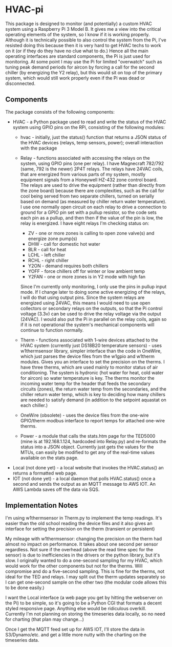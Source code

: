 # HVAC-pi
This package is designed to monitor (and potentially) a custom HVAC system using a Raspberry Pi 3 Model B. It gives me a view into the critical operating elements of the system, so I know if it is working properly. Although it is technically possible to also control the system from the Pi, I've resisted doing this because then it is very hard to get HVAC techs to work on it (or if they do they have no clue what to do.) Hence all the main operating interfaces are standard components, the Pi is just used for monitoring. At some point I may use the Pi for limited "overwatch" such as tuning peak demand periods for aircon by forcing a call for the second chiller (by energizing the Y2 relay), but this would sit on top of the primary system, which would still work properly even if the Pi was dead or disconnected.

## Components
The package consists of the following components:

* HVAC - a Python package used to read and write the status of the HVAC system using GPIO pins on the RPi, consisting of the following modules:
	* hvac - initially, just the status() function that returns a JSON status of the HVAC devices (relays, temp sensors, power); overall interaction with the package
	* Relay - functions associated with accessing the relays on the system, using GPIO pins (one per relay). I have Magnecraft 782/792 (same, 792 is the newer) 2P4T relays. The relays have 24VAC coils, that are energized from various parts of my system, mostly equipment signals from a Honeywell HZ-432 zone control board. The relays are used to drive the equipment (rather than directly from the zone board) because there are complexities, such as the call for cool being served from two separate chillers, turned on serially based on demand (as measured by chiller return water temperature). I use one normally open circuit on each relay to drive a connection to ground for a GPIO pin set with a pullup resistor, so the code sets each pin as a pullup, and then then if the value of the pin is low, the relay is energized. I have eight relays I'm checking status on:
		* ZV - one or more zones is calling to open zone valve(s) and energize zone pump(s)
		* DHW - call for domestic hot water
		* BLR - call for heat
		* LCHL - left chiller
		* RCHL - right chiller
		* Y2ON - demand requires both chillers
		* YOFF - force chillers off for winter or low ambient temp
		* Y2FAN - one or more zones is in Y2 mode with high fan

		Since I'm currently only monitoring, I only use the pins in pullup input mode. If I change later to doing some active energizing of the relays, I will do that using output pins. Since the system relays are energized using 24VAC, this means I would need to use open collectors or secondary relays on the outputs, so that the Pi control voltage (3.3v) can be used to drive the relay voltage via the output (24VAC). I would also put the Pi in parallel on the relay coils, again so if it is not operational the system's mechanical components will continue to function normally.
	
	* Therm - functions associated with 1-wire devices attached to the HVAC system (currently just DS18B20 temperature sensors) - uses w1thermsensor library, simpler interface than the code in OneWire, which just parses the device files from the w1gpio and w1therm modules. Gives you an interface to set the precision on the therms. I have three therms, which are used mainly to monitor status of air conditioning. The system is hydronic (hot water for heat, cold water for aircon) so water temperature is key. The therms monitor the incoming water temp for the header that feeds the secondary circuits (zones), the return water temp from the secondaries, and the chiller return water temp, which is key to deciding how many chillers are needed to satisfy demand (in addition to the setpoint aquastat on each chiller.)
	* OneWire (obsolete) - uses the device files from the one-wire GPIO/therm modbus interface to report temps for attached one-wire therms.
	* Power - a module that calls the stats.htm page for the TED5000 (mine is at 192.168.1.124, hardcoded into Relay.py) and re-formats the status into a JSON object. Currently just gets the values for the MTUs, can easily be modified to get any of the real-time values available on the stats page.
* Local (not done yet) - a local website that invokes the HVAC.status() an returns a formatted web page.
* IOT (not done yet) - a local daemon that polls HVAC.status() once a second and sends the output as an MQTT message to AWS IOT. An AWS Lambda saves off the data via SQS.

## Implementation Notes
I'm using w1thermsensor in Therm.py to implement the temp readings. It's easier than the old school reading the device files and it also gives an interface for setting the precision on the therm (transient or persistent)

My mileage with w1thermsensor: changing the precision on the therm had almost no impact on performance. It takes about one second per sensor regardless. Not sure if the overhead (above the read time spec for the sensor) is due to inefficiencies in the drivers or the python library, but it's slow. I originally wanted to do a one-second sampling for my HVAC, which would work for the other components but not for the therms. Will compromise and do a five-second sampling. This is fine for the therms, not ideal for the TED and relays. I may split out the therm updates separately so I can get one-second sample on the other two (the modular code allows this to be done easily.)

I want the Local interface (a web page you get by hitting the webserver on the Pi) to be simple, so it's going to be a Python CGI that formats a decent styled responsive page. Anything else would be ridiculous overkill. Currently I'm not planning on storing the timeseries data locally, so no need for charting (that plan may change...)

Once I get the MQTT feed set up for AWS IOT, I'll store the data in S3/Dynamo/etc. and get a little more nutty with the charting on the timeseries data.
